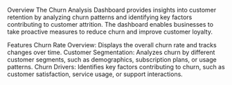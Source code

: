Overview
The Churn Analysis Dashboard provides insights into customer retention by analyzing churn patterns and identifying key factors contributing to customer attrition. The dashboard enables businesses to take proactive measures to reduce churn and improve customer loyalty.

Features
Churn Rate Overview: Displays the overall churn rate and tracks changes over time.
Customer Segmentation: Analyzes churn by different customer segments, such as demographics, subscription plans, or usage patterns.
Churn Drivers: Identifies key factors contributing to churn, such as customer satisfaction, service usage, or support interactions.
